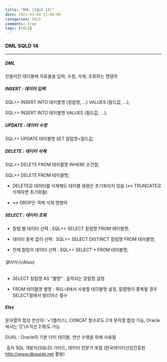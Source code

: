 ```yaml
---
title: "DML [SQLD 14]"
date: 2021-03-04 12:00:00
categories: SQLD
comments: true
tags: [SQLD]
---
```


### DML SQLD 14

---------------

#####  DML

만들어진 테이블에 자료들을 입력, 수정, 삭제, 조회하는 명령어

##### INSERT : 데이터 입력

SQL>> INSERT INTO 테이블명 (칼럼명, …) VALUES (필드값, …);

SQL>> INSERT INTO 테이블명 VALUES (필드값, …);

##### UPDATE : 데이터 수정

SQL>> UPDATE 테이블명 SET 칼럼명=필드값;

##### DELETE : 데이터 삭제

SQL>> DELETE FROM 테이블명 WHERE 조건절;

SQL>> DELETE FROM 테이블명;

- DELETE로 데이터를 삭제해도 테이블 용량은 초기화되지 않음 (↔ TRUNCATE로 삭제하면 초기화됨)

- ↔ DROP은 객체 삭제 명령어

##### SELECT : 데이터 조회

- 칼럼 별 데이터 선택 : SQL>> SELECT 칼럼명 FROM 테이블명;

- 데이터 중복 없이 선택 : SQL>> SELECT DISTINCT 칼럼명 FROM 테이블명;

- 전체 칼럼의 데이터 선택 : SQL>> SELECT * FROM 테이블명;

###### 앨리어스(Alias)

- SELECT 칼럼명 AS “별명” : 출력되는 칼럼명 설정

- FROM 테이블명 별명 : 쿼리 내에서 사용할 테이블명 설정, 칼럼명이 중복될 경우 SELECT절에서 앨리어스 필수

##### Else

문자열의 합성 연산자: ‘+’(플러스), CONCAT 함수로도 2개 문자열 합성 가능, Oracle에서는 ‘||’(수직선 2개)도 가능

DUAL : Oracle의 기본 더미 테이블, 연산 수행을 위해 사용됨



​	출처 SQL 개발자(SQLD) 가이드, 데이터 전문가 포럼 (한국데이터산업진흥원 http://www.dbguide.net 활용)

